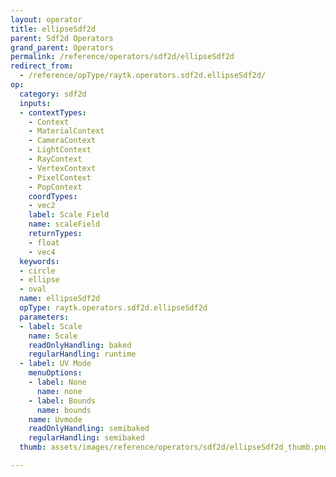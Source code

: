 ```yaml
---
layout: operator
title: ellipseSdf2d
parent: Sdf2d Operators
grand_parent: Operators
permalink: /reference/operators/sdf2d/ellipseSdf2d
redirect_from:
  - /reference/opType/raytk.operators.sdf2d.ellipseSdf2d/
op:
  category: sdf2d
  inputs:
  - contextTypes:
    - Context
    - MaterialContext
    - CameraContext
    - LightContext
    - RayContext
    - VertexContext
    - PixelContext
    - PopContext
    coordTypes:
    - vec2
    label: Scale Field
    name: scaleField
    returnTypes:
    - float
    - vec4
  keywords:
  - circle
  - ellipse
  - oval
  name: ellipseSdf2d
  opType: raytk.operators.sdf2d.ellipseSdf2d
  parameters:
  - label: Scale
    name: Scale
    readOnlyHandling: baked
    regularHandling: runtime
  - label: UV Mode
    menuOptions:
    - label: None
      name: none
    - label: Bounds
      name: bounds
    name: Uvmode
    readOnlyHandling: semibaked
    regularHandling: semibaked
  thumb: assets/images/reference/operators/sdf2d/ellipseSdf2d_thumb.png

---
```


